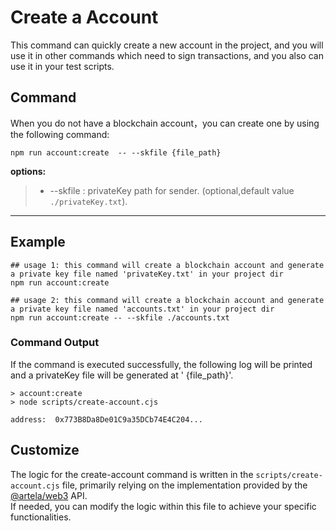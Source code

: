 # Create a Account

This command can quickly create a new account in the project, and you will use it in other commands which need to sign
transactions, and you also can use it in your test scripts.

## Command

When you do not have a blockchain account，you can create one by using the following command:

```shell
npm run account:create  -- --skfile {file_path}
```

**options:**

> * --skfile : privateKey path for sender. (optional,default value `./privateKey.txt`).
---

## Example
```shell
## usage 1: this command will create a blockchain account and generate a private key file named 'privateKey.txt' in your project dir
npm run account:create

## usage 2: this command will create a blockchain account and generate a private key file named 'accounts.txt' in your project dir
npm run account:create -- --skfile ./accounts.txt

```

### Command Output

If the command is executed successfully, the following log will be printed and a privateKey file will be generated at '
{file_path}'.

```shell
> account:create
> node scripts/create-account.cjs

address:  0x773B8Da8De01C9a35DCb74E4C204...
```

## Customize

The logic for the create-account command is written in the `scripts/create-account.cjs` file, primarily relying on the
implementation provided by the [@artela/web3](/develop/client/artela-web3.js) API.   
If needed, you can modify the logic within this file to achieve your specific functionalities.
